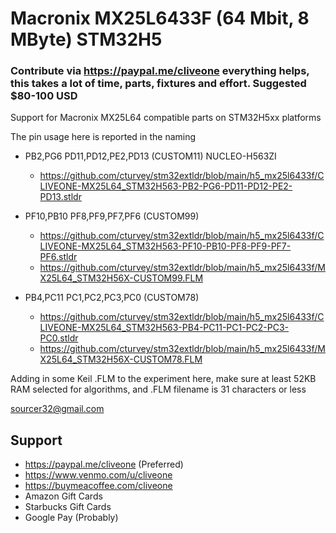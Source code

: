 # Macronix MX25L6433F (64 Mbit, 8 MByte) STM32H5
### Contribute via   https://paypal.me/cliveone  everything helps, this takes a lot of time, parts, fixtures and effort. Suggested $80-100 USD

Support for Macronix MX25L64 compatible parts on STM32H5xx platforms

The pin usage here is reported in the naming

  *  PB2,PG6 PD11,PD12,PE2,PD13 (CUSTOM11) NUCLEO-H563ZI
     *  https://github.com/cturvey/stm32extldr/blob/main/h5_mx25l6433f/CLIVEONE-MX25L64_STM32H563-PB2-PG6-PD11-PD12-PE2-PD13.stldr

  *  PF10,PB10 PF8,PF9,PF7,PF6 (CUSTOM99)
     *  https://github.com/cturvey/stm32extldr/blob/main/h5_mx25l6433f/CLIVEONE-MX25L64_STM32H563-PF10-PB10-PF8-PF9-PF7-PF6.stldr
     *  https://github.com/cturvey/stm32extldr/blob/main/h5_mx25l6433f/MX25L64_STM32H56X-CUSTOM99.FLM

  *  PB4,PC11 PC1,PC2,PC3,PC0 (CUSTOM78)
     *  https://github.com/cturvey/stm32extldr/blob/main/h5_mx25l6433f/CLIVEONE-MX25L64_STM32H563-PB4-PC11-PC1-PC2-PC3-PC0.stldr
     *  https://github.com/cturvey/stm32extldr/blob/main/h5_mx25l6433f/MX25L64_STM32H56X-CUSTOM78.FLM

Adding in some Keil .FLM to the experiment here, make sure at least 52KB RAM selected for algorithms, and .FLM filename is 31 characters or less

 sourcer32@gmail.com

##  Support
 
  *  https://paypal.me/cliveone (Preferred)
  *  https://www.venmo.com/u/cliveone
  *  https://buymeacoffee.com/cliveone
  *  Amazon Gift Cards
  *  Starbucks Gift Cards
  *  Google Pay (Probably)
